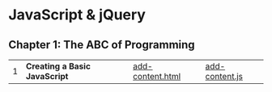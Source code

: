 <!DOCTYPE html>
<html>
  <head>
    <title>JavaScript &amp; jQuery - Chapter 1: The ABC of Programming</title>
    <link rel="stylesheet" href="css/c01.css" />
  </head>
  <body>
    <h1 id="header">JavaScript &amp; jQuery</h1>
    <h2>Chapter 1: The ABC of Programming</h2>
    <table>
      <tr>
        <td>1</td>
        <td><strong>Creating a Basic JavaScript</strong></td>
        <td><a href="add-content.html">add-content.html</a></td>
        <td><a href="js/add-content.js">add-content.js</a></td>
      </tr>
    </table>
  </body>
</html>
